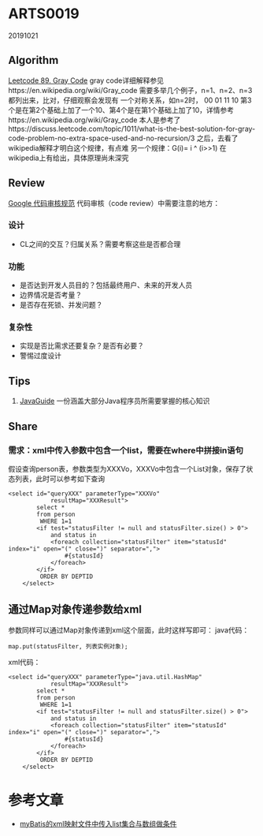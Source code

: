 # ARTS0019

20191021

## Algorithm

[Leetcode 89. Gray Code](https://github.com/evasnowind/LeetCodeOJ/tree/master/LeetCodeSolutions/src/oj_solution/oj_89_gray_code)
gray code详细解释参见https://en.wikipedia.org/wiki/Gray_code
需要多举几个例子，n=1、n=2、n=3都列出来，比对，仔细观察会发现有
一个对称关系，如n=2时，
00
01
11
10
第3个是在第2个基础上加了一个10、第4个是在第1个基础上加了10，详情参考https://en.wikipedia.org/wiki/Gray_code
本人是参考了https://discuss.leetcode.com/topic/1011/what-is-the-best-solution-for-gray-code-problem-no-extra-space-used-and-no-recursion/3
之后，去看了wikipedia解释才明白这个规律，有点难
另一个规律：G(i)= i ^ (i>>1) 在wikipedia上有给出，具体原理尚未深究


## Review

[Google 代码审核规范](https://github.com/google/eng-practices/blob/master/review/reviewer/looking-for.md)
代码审核（code review）中需要注意的地方：
### 设计
- CL之间的交互？归属关系？需要考察这些是否都合理

### 功能
- 是否达到开发人员目的？包括最终用户、未来的开发人员
- 边界情况是否考量？
- 是否存在死锁、并发问题？

### 复杂性
- 实现是否比需求还要复杂？是否有必要？
- 警惕过度设计


## Tips
1. [JavaGuide](https://github.com/Snailclimb/JavaGuide)  一份涵盖大部分Java程序员所需要掌握的核心知识


## Share
### 需求：xml中传入参数中包含一个list，需要在where中拼接in语句
假设查询person表，参数类型为XXXVo，XXXVo中包含一个List对象，保存了状态列表，此时可以参考如下查询

```
<select id="queryXXX" parameterType="XXXVo"
			resultMap="XXXResult">
		select *
		from person
		 WHERE 1=1
		<if test="statusFilter != null and statusFilter.size() > 0">
            and status in
            <foreach collection="statusFilter" item="statusId" index="i" open="(" close=")" separator=",">
                #{statusId}
            </foreach>
        </if>
		 ORDER BY DEPTID
	</select>
```

## 通过Map对象传递参数给xml
参数同样可以通过Map对象传递到xml这个层面，此时这样写即可：
java代码：
```
map.put(statusFilter, 列表实例对象);
```
xml代码：
```
<select id="queryXXX" parameterType="java.util.HashMap"
			resultMap="XXXResult">
		select *
		from person
		 WHERE 1=1
		<if test="statusFilter != null and statusFilter.size() > 0">
            and status in
            <foreach collection="statusFilter" item="statusId" index="i" open="(" close=")" separator=",">
                #{statusId}
            </foreach>
        </if>
		 ORDER BY DEPTID
	</select>
```

# 参考文章
- [myBatis的xml映射文件中传入list集合与数组做条件](https://blog.csdn.net/qq_15204179/article/details/1000425509)
